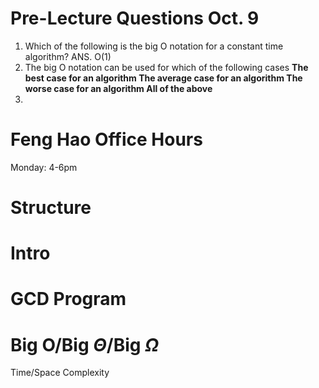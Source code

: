 # Pre-Lecture Questions Oct. 9
1. Which of the following is the big O notation for a constant time algorithm? ANS. O(1)
2. The big O notation can be used for which of the following cases
**The best case for an algorithm
The average case for an algorithm
The worse case for an algorithm
All of the above**
3. 
# Feng Hao Office Hours
Monday: 4-6pm
# Structure
# Intro
# GCD Program
# Big O/Big $\Theta$/Big $\Omega$
Time/Space Complexity





